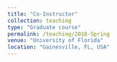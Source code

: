 ```yaml
---
title: "Co-Instructor"
collection: teaching
type: "Graduate course"
permalink: /teaching/2018-Spring
venue: "University of Florida"
location: "Gainesville, FL, USA"
---
```

